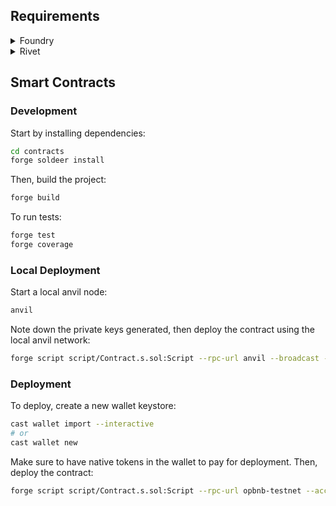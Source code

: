 ## Requirements

<details>
<summary>Foundry</summary>

Install foundry based on the [official guide](https://book.getfoundry.sh/getting-started/installation). It's recommended to use `foundryup` to install foundry:

```bash
curl -L https://foundry.paradigm.xyz | bash
foundryup
```

</details>

<details>
<summary>Rivet</summary>

Rivet can be used as an alternative to running Foundry's anvil on terminal. Install the browser extension:

```bash
https://github.com/paradigmxyz/rivet
```

</details>

## Smart Contracts

### Development

Start by installing dependencies:

```bash
cd contracts
forge soldeer install
```

Then, build the project:

```bash
forge build
```

To run tests:

```bash
forge test
forge coverage
```

### Local Deployment

Start a local anvil node:

```bash
anvil
```

Note down the private keys generated, then deploy the contract using the local anvil network:

```bash
forge script script/Contract.s.sol:Script --rpc-url anvil --broadcast --private-key <private-key>
```

### Deployment

To deploy, create a new wallet keystore:

```bash
cast wallet import --interactive
# or
cast wallet new
```

Make sure to have native tokens in the wallet to pay for deployment. Then, deploy the contract:

```bash
forge script script/Contract.s.sol:Script --rpc-url opbnb-testnet --account dev --sender 0x47961BCAC3858f2e25818F96444177cEd0B75b61 --broadcast
```
